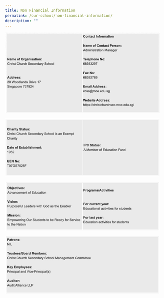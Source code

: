 ```yaml
---
title: Non Financial Information
permalink: /our-school/non-financial-information/
description: ""
---
```


![](/images/NFI%201.png)

![](/images/NFI%202.png)

![](/images/NFI%203.png)

![](/images/NFI%204.png)

